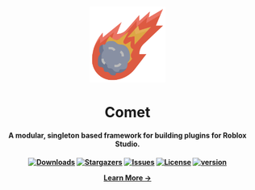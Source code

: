 [version-shield]: https://img.shields.io/npm/v/%40rbxts%2Fcomet?style=for-the-badge
[version-url]: https://www.npmjs.com/package/@rbxts/comet?activeTab=versions

[downloads-shield]: https://img.shields.io/npm/d18m/%40rbxts%2Fcomet?style=for-the-badge
[downloads-url]: https://www.npmjs.com/package/@rbxts/comet

[stars-shield]: https://img.shields.io/github/stars/neohertz/comet?style=for-the-badge
[stars-url]: https://github.com/Neohertz/comet/stargazers

[issues-shield]: https://img.shields.io/github/issues/neohertz/comet?style=for-the-badge
[issues-url]: https://github.com/Neohertz/comet/issues

[license-shield]: https://img.shields.io/github/license/neohertz/comet?style=for-the-badge
[license-url]: https://github.com/Neohertz/comet/blob/master/LICENSE

<div align="center">
    <a href="https://github.com/Neohertz/comet"><img width="150" height="150" src="docs/public/logo.png" alt="Crate"></a>
</div>

<h1 align="center">
	Comet
</h1>



<h4 align="center">
    <b>
        A modular, singleton based framework for building plugins for Roblox Studio.
    </b>
<h4>

<div align="center">

[![Downloads][downloads-shield]][downloads-url]
[![Stargazers][stars-shield]][stars-url] 
[![Issues][issues-shield]][issues-url]
[![License][license-shield]][license-url]
[![version][version-shield]][version-url]

</div>

<p align="center">
    <a href="https://neohertz.github.io/comet/">Learn More →</a>
</p>





